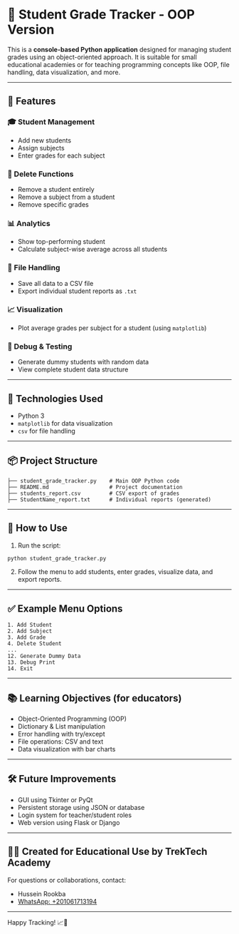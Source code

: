# 📘 Student Grade Tracker - OOP Version

This is a **console-based Python application** designed for managing student grades using an object-oriented approach. It is suitable for small educational academies or for teaching programming concepts like OOP, file handling, data visualization, and more.

---

## 🚀 Features

### 🎓 Student Management

* Add new students
* Assign subjects
* Enter grades for each subject

### 🧹 Delete Functions

* Remove a student entirely
* Remove a subject from a student
* Remove specific grades

### 📊 Analytics

* Show top-performing student
* Calculate subject-wise average across all students

### 📁 File Handling

* Save all data to a CSV file
* Export individual student reports as `.txt`

### 📈 Visualization

* Plot average grades per subject for a student (using `matplotlib`)

### 🧪 Debug & Testing

* Generate dummy students with random data
* View complete student data structure

---

## 🧠 Technologies Used

* Python 3
* `matplotlib` for data visualization
* `csv` for file handling

---

## 📦 Project Structure

```
├── student_grade_tracker.py    # Main OOP Python code
├── README.md                   # Project documentation
├── students_report.csv         # CSV export of grades
├── StudentName_report.txt      # Individual reports (generated)
```

---

## 🔄 How to Use

1. Run the script:

```bash
python student_grade_tracker.py
```

2. Follow the menu to add students, enter grades, visualize data, and export reports.

---

## ✅ Example Menu Options

```
1. Add Student
2. Add Subject
3. Add Grade
4. Delete Student
...
12. Generate Dummy Data
13. Debug Print
14. Exit
```

---

## 📚 Learning Objectives (for educators)

* Object-Oriented Programming (OOP)
* Dictionary & List manipulation
* Error handling with try/except
* File operations: CSV and text
* Data visualization with bar charts

---

## 🛠 Future Improvements

* GUI using Tkinter or PyQt
* Persistent storage using JSON or database
* Login system for teacher/student roles
* Web version using Flask or Django

---

## 👨‍🏫 Created for Educational Use by TrekTech Academy

For questions or collaborations, contact:

* Hussein Rookba
* [WhatsApp: +201061713194](https://wa.me/201061713194)

---

Happy Tracking! 📈📘
